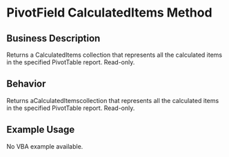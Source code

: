 # PivotField CalculatedItems Method

## Business Description
Returns a CalculatedItems collection that represents all the calculated items in the specified PivotTable report. Read-only.

## Behavior
Returns aCalculatedItemscollection that represents all the calculated items in the specified PivotTable report. Read-only.

## Example Usage
No VBA example available.